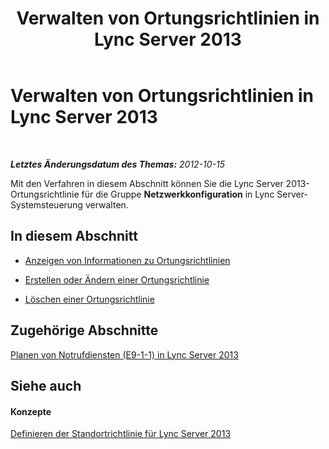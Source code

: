 ﻿---
title: Verwalten von Ortungsrichtlinien in Lync Server 2013
TOCTitle: Verwalten von Ortungsrichtlinien in Lync Server 2013
ms:assetid: 59742679-7e3d-4f1d-8992-a4720b7a123a
ms:mtpsurl: https://technet.microsoft.com/de-de/library/JJ688069(v=OCS.15)
ms:contentKeyID: 49890760
ms.date: 05/19/2016
mtps_version: v=OCS.15
ms.translationtype: HT
---

# Verwalten von Ortungsrichtlinien in Lync Server 2013

 

_**Letztes Änderungsdatum des Themas:** 2012-10-15_

Mit den Verfahren in diesem Abschnitt können Sie die Lync Server 2013-Ortungsrichtlinie für die Gruppe **Netzwerkkonfiguration** in Lync Server-Systemsteuerung verwalten.

## In diesem Abschnitt

  - [Anzeigen von Informationen zu Ortungsrichtlinien](lync-server-2013-viewing-location-policy-information.md)

  - [Erstellen oder Ändern einer Ortungsrichtlinie](lync-server-2013-creating-or-modifying-a-location-policy.md)

  - [Löschen einer Ortungsrichtlinie](lync-server-2013-deleting-a-location-policy.md)

## Zugehörige Abschnitte

[Planen von Notrufdiensten (E9-1-1) in Lync Server 2013](lync-server-2013-planning-for-emergency-services-e9-1-1.md)

## Siehe auch

#### Konzepte

[Definieren der Standortrichtlinie für Lync Server 2013](lync-server-2013-defining-the-location-policy.md)

